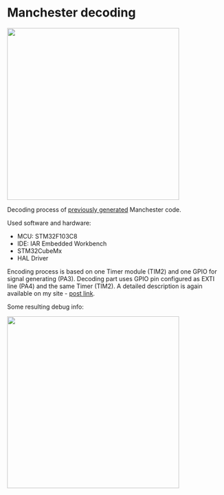 # Manchester decoding

<img src="https://microtechnics.ru/wp-content/uploads/2021/08/dekodirovanie-manchesterskogo-koda-1.jpg" width="400">

Decoding process of [previously generated](https://github.com/microtechnics-main/manchester-code-encode) Manchester code.

Used software and hardware:
- MCU: STM32F103C8
- IDE: IAR Embedded Workbench
- STM32CubeMx
- HAL Driver

Encoding process is based on one Timer module (TIM2) and one GPIO for signal generating (PA3). Decoding part uses GPIO pin configured as EXTI line (PA4) and the same Timer (TIM2). A detailed description is again available on my site - [post link](https://microtechnics.ru/manchesterskij-kod-chast-2-dekodirovanie-dannyh/).

Some resulting debug info:

<img src="https://microtechnics.ru/wp-content/uploads/2021/08/primer-programmy-dekodirovaniya.jpg" width="400">
